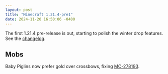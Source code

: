 ```yaml
---
layout: post
title: "Minecraft 1.21.4-pre1"
date: 2024-11-20 16:50:06 -0400
---
```


The first 1.21.4 pre-release is out, starting to polish the winter drop features. See the [changelog](https://www.minecraft.net/en-us/article/minecraft-1-21-4-pre-release-1).

## Mobs

Baby Piglins now prefer gold over crossbows, fixing [MC-278193](https://bugs.mojang.com/browse/MC-278193).

